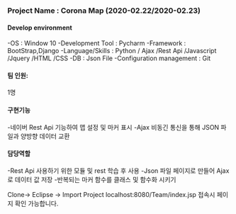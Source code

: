 <h3>Project Name : Corona Map (2020-02.22/2020-02.23)</h3>

<h4>Develop environment</h4>

-OS : Window 10
-Development Tool : Pycharm
-Framework : BootStrap,Django
-Language/Skills : Python / Ajax /Rest Api /Javascript /Jquery /HTML /CSS 
-DB : Json File
-Configuration management : Git

<h4>팀 인원:</h4> 1명

<h4>구현기능</h4>

-네이버 Rest Api 기능하여 맵 설정 및 마커 표시 
-Ajax 비동긴 통신을 통해 JSON 파일과 양방향 데이터 교환

<h4>담당역할</h4>

-Rest Api 사용하기 위한 모듈 및 rest 학습 후 사용
-Json 파일 페이지로 만들어 Ajax로 데이터 값 저장
-반복되는 마커 함수를 클래스 및 함수화 시키기

Clone-> Eclipse -> Import Project localhost:8080/Team/index.jsp 접속시 페이지 확인 가능합니다.
